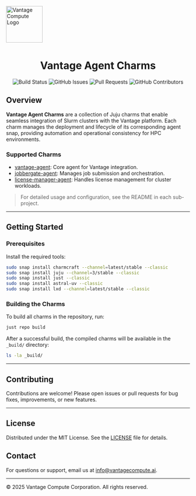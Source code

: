 <a href="https://www.vantagecompute.ai/">
  <img src="https://vantage-compute-public-assets.s3.us-east-1.amazonaws.com/branding/vantage-logo-text-black-horz.png" alt="Vantage Compute Logo" width="100" style="margin-bottom: 0.5em;"/>
</a>

<div align="center">

# Vantage Agent Charms


![Build Status](https://img.shields.io/github/actions/workflow/status/vantagecompute/vantage-agent-charms/test.yaml?branch=main&label=build&logo=github&style=plastic)
![GitHub Issues](https://img.shields.io/github/issues/vantagecompute/vantage-agent-charms?label=issues&logo=github&style=plastic)
![Pull Requests](https://img.shields.io/github/issues-pr/vantagecompute/vantage-agent-charms?label=pull-requests&logo=github&style=plastic)
![GitHub Contributors](https://img.shields.io/github/contributors/vantagecompute/vantage-agent-charms?logo=github&style=plastic)


</div>


## Overview

**Vantage Agent Charms** are a collection of Juju charms that enable seamless integration of Slurm clusters with the Vantage platform. Each charm manages the deployment and lifecycle of its corresponding agent snap, providing automation and operational consistency for HPC environments.

### Supported Charms

- [vantage-agent](vantage-agent/README.md): Core agent for Vantage integration.
- [jobbergate-agent](jobbergate-agent/README.md): Manages job submission and orchestration.
- [license-manager-agent](license-manager-agent/README.md): Handles license management for cluster workloads.

> For detailed usage and configuration, see the README in each sub-project.

---

## Getting Started

### Prerequisites

Install the required tools:

```bash
sudo snap install charmcraft --channel=latest/stable --classic
sudo snap install juju --channel=3/stable --classic
sudo snap install just --classic
sudo snap install astral-uv --classic
sudo snap install lxd --channel=latest/stable --classic
```

### Building the Charms

To build all charms in the repository, run:

```bash
just repo build
```

After a successful build, the compiled charms will be available in the `_build/` directory:

```bash
ls -la _build/
```

---

## Contributing

Contributions are welcome! Please open issues or pull requests for bug fixes, improvements, or new features.

---

## License

Distributed under the MIT License. See the [LICENSE](./LICENSE) file for details.

## Contact

For questions or support, email us at [info@vantagecompute.ai](mailto:info@vantagecompute.ai).

---

© 2025 Vantage Compute Corporation. All rights reserved.
